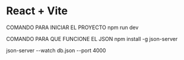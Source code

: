 # React + Vite

COMANDO PARA INICIAR EL PROYECTO
npm run dev

COMANDO PARA QUE FUNCIONE EL JSON
npm install -g json-server

json-server --watch db.json --port 4000




